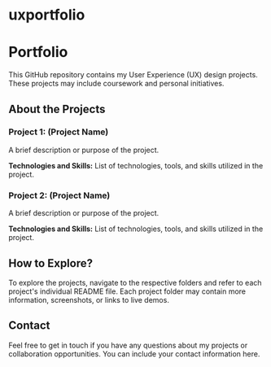 # uxportfolio

# Portfolio

This GitHub repository contains my User Experience (UX) design projects. These projects may include coursework and personal initiatives.

## About the Projects

### Project 1: (Project Name)
A brief description or purpose of the project.

**Technologies and Skills:** List of technologies, tools, and skills utilized in the project.

### Project 2: (Project Name)
A brief description or purpose of the project.

**Technologies and Skills:** List of technologies, tools, and skills utilized in the project.

## How to Explore?

To explore the projects, navigate to the respective folders and refer to each project's individual README file. Each project folder may contain more information, screenshots, or links to live demos.

## Contact

Feel free to get in touch if you have any questions about my projects or collaboration opportunities. You can include your contact information here.


